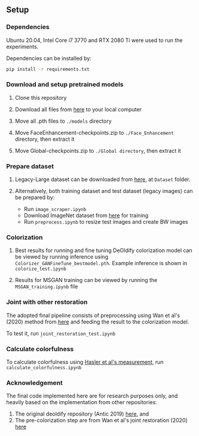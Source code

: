 ## Setup

### Dependencies
Ubuntu 20.04, Intel Core i7 3770 and RTX 2080 Ti were used to run the experiments. 

Dependencies can be installed by:
```bash
pip install -r requirements.txt
```

### Download and setup pretrained models
1. Clone this repository

2. Download all files from [here](https://drive.google.com/drive/folders/1nT7nfzqYbrffRwJWhdGFsGjH_wi6w-Pd?usp=sharing) to your local computer

3. Move all .pth files to `./models` directory

4. Move FaceEnhancement-checkpoints.zip to `./Face_Enhancement` directory, then extract it

5. Move Global-checkpoints.zip to `./Global directory`, then extract it

### Prepare dataset
1. Legacy-Large dataset can be downloaded from [here](https://drive.google.com/drive/folders/1nT7nfzqYbrffRwJWhdGFsGjH_wi6w-Pd?usp=sharing), at `Dataset` folder.

2. Alternatively, both training dataset and test dataset (legacy images) can be prepared by:
    - Run `image_scraper.ipynb`
    - Download ImageNet dataset from [here](http://image-net.org/download-images) for training
    - Run `preprocess.ipynb` to resize test images and create BW images
   
### Colorization
1. Best results for running and fine tuning DeOldify colorization model can be viewed by running inference using `Colorizer_GANFineTune_bestmodel.pth`. Example inference is shown in `colorize_test.ipynb`

2. Results for MSGAN training can be viewed by running the `MSGAN_training.ipynb` file

### Joint with other restoration
The adopted final pipeline consists of preprocessing using Wan et al's (2020) method from [here](https://github.com/microsoft/Bringing-Old-Photos-Back-to-Life/tree/master/Global) and feeding the result to the colorization model.

To test it, run `joint_restoration_test.ipynb`

### Calculate colorfulness
To calculate colorfulness using [Hasler et al's measurement](https://www.researchgate.net/publication/243135534_Measuring_Colourfulness_in_Natural_Images), run `calculate_colorfulness.ipynb`

### Acknowledgement

The final code implemented here are for research purposes only, and heavily based on the implementation from other repositories:
1. The original deoldify repository (Antic 2019) [here](https://github.com/jantic/DeOldify), and
2. The pre-colorization step are from Wan et al's joint restoration (2020) [here](https://github.com/microsoft/Bringing-Old-Photos-Back-to-Life/tree/master/Global)